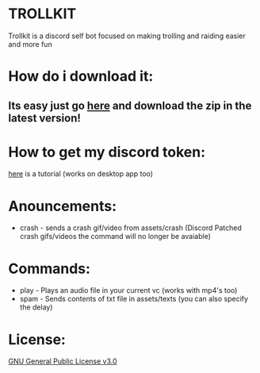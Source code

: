 # TROLLKIT
Trollkit is a discord self bot focused on making trolling and raiding easier and more fun

# How do i download it:
## Its easy just go [here](https://github.com/mega145/TROLLKIT/releases) and download the zip in the latest version!

# How to get my discord token:
[here](https://www.youtube.com/watch?v=jH3wadMEby8) is a tutorial (works on desktop app too)
# Anouncements:
- crash - sends a crash gif/video from assets/crash (Discord Patched crash gifs/videos the command will no longer be avaiable)

# Commands:
- play - Plays an audio file in your current vc (works with mp4's too)
- spam - Sends contents of txt file in assets/texts (you can also specify the delay)

# License:
[GNU General Public License v3.0](https://github.com/mega145/TROLLKIT/blob/main/LICENSE)
